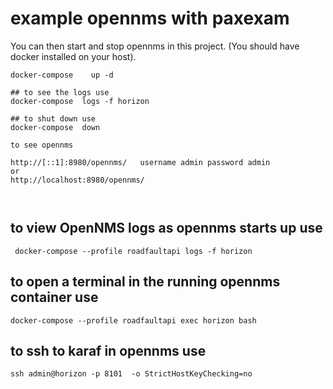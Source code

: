 # example opennms with paxexam



You can then start and stop opennms in this project.
(You should have docker installed on your host).

```
docker-compose    up -d

## to see the logs use
docker-compose  logs -f horizon

## to shut down use
docker-compose  down

to see opennms

http://[::1]:8980/opennms/   username admin password admin
or
http://localhost:8980/opennms/



```

## to view OpenNMS logs as opennms starts up use

```
 docker-compose --profile roadfaultapi logs -f horizon
```

## to open a terminal in the running opennms container use

```
docker-compose --profile roadfaultapi exec horizon bash
```

## to ssh to karaf in opennms use
```
ssh admin@horizon -p 8101  -o StrictHostKeyChecking=no
```

